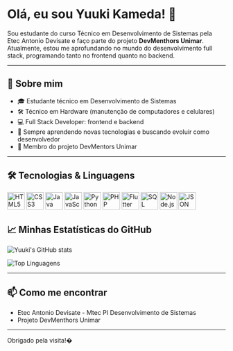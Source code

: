 # Olá, eu sou Yuuki Kameda! 👋

Sou estudante do curso Técnico em Desenvolvimento de Sistemas pela Etec Antonio Devisate e faço parte do projeto **DevMenthors Unimar**.  
Atualmente, estou me aprofundando no mundo do desenvolvimento full stack, programando tanto no frontend quanto no backend.  

---

## 🚀 Sobre mim

- 🎓 Estudante técnico em Desenvolvimento de Sistemas  
- 🛠️ Técnico em Hardware (manutenção de computadores e celulares)  
- 💻 Full Stack Developer: frontend e backend  
- 🌱 Sempre aprendendo novas tecnologias e buscando evoluir como desenvolvedor  
- 🤝 Membro do projeto DevMentors Unimar  

---

## 🛠️ Tecnologias & Linguagens

<div>
  <img src="https://cdn.jsdelivr.net/gh/devicons/devicon/icons/html5/html5-original.svg" alt="HTML5" width="40" height="40"/>
  <img src="https://cdn.jsdelivr.net/gh/devicons/devicon/icons/css3/css3-original.svg" alt="CSS3" width="40" height="40"/>
  <img src="https://cdn.jsdelivr.net/gh/devicons/devicon/icons/java/java-original.svg" alt="Java" width="40" height="40"/>
  <img src="https://cdn.jsdelivr.net/gh/devicons/devicon/icons/javascript/javascript-original.svg" alt="JavaScript" width="40" height="40"/>
  <img src="https://cdn.jsdelivr.net/gh/devicons/devicon/icons/python/python-original.svg" alt="Python" width="40" height="40"/>
  <img src="https://cdn.jsdelivr.net/gh/devicons/devicon/icons/php/php-original.svg" alt="PHP" width="40" height="40"/>
  <img src="https://cdn.jsdelivr.net/gh/devicons/devicon/icons/flutter/flutter-original.svg" alt="Flutter" width="40" height="40"/>
  <img src="https://cdn.jsdelivr.net/gh/devicons/devicon/icons/mysql/mysql-original.svg" alt="SQL" width="40" height="40"/>
  <img src="https://cdn.jsdelivr.net/gh/devicons/devicon/icons/nodejs/nodejs-original.svg" alt="Node.js" width="40" height="40"/>
  <img src="https://cdn.jsdelivr.net/gh/devicons/devicon/icons/json/json-original.svg" alt="JSON" width="40" height="40"/>
</div>


## 📈 Minhas Estatísticas do GitHub

![Yuuki's GitHub stats](https://github-readme-stats.vercel.app/api?username=Kameda-yuuki&show_icons=true&theme=radical)

![Top Linguagens](https://github-readme-stats.vercel.app/api/top-langs/?username=kameda-yuuki&layout=compact&theme=radical)

---

## 📫 Como me encontrar

- Etec Antonio Devisate - Mtec PI Desenvolvimento de Sistemas  
- Projeto DevMenthors Unimar  

---

Obrigado pela visita!�
